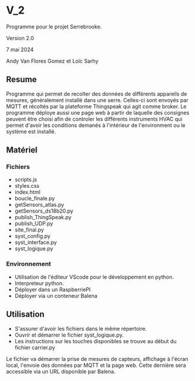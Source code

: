 # V_2
<p>Programme pour le projet Serrebrooke.<p>
<p>Version 2.0<p>
<p>7 mai 2024<p>
<p>Andy Van Flores Gomez et Loïc Sarhy<p>

## Resume
<p> Programme qui permet de recolter des données de différents appareils de mesures, généralement
    installé dans une serre. Celles-ci sont envoyés par MQTT et récoltés par la plateforme Thingspeak
    qui agit comme broker. Le programme déploye aussi une page web à partir de laquelle des consignes
    peuvent être choisi afin de controler les différents instruments HVAC qui permet d'avoir les
    conditions demanés à l'intérieur de l'environment ou le système est installé.
</p>

## Matériel
### Fichiers
<ul>
<li>scripts.js</li>
<li>styles.css</li>
<li>index.html</li>
<li>boucle_finale.py</li>
<li>getSensors_atlas.py</li>
<li>getSensors_ds18b20.py</li>
<li>publish_ThingSpeak.py</li>
<li>publish_UDP.py</li>
<li>site_final.py</li>
<li>syst_config.py</li>
<li>syst_interface.py</li>
<li>syst_logique.py</li>
</ul>

### Environnement
<ul>
<li>Utilisation de l'éditeur VScode pour le développement en python.</li>
<li>Interpreteur python.</li>
<li>Déployer dans un RaspberriePI</li>
<li>Déployer via un conteneur Balena</li>
</ul>

## Utilisation
<ul> 
    <li>S'assurer d'avoir les fichiers dans le même répertoire.</li>
    <li>Ouvrir et démarrer le fichier syst_logique.py.</li>
    <li>Les instructions sur les touches disponibles se trouve au début du fichier carrier.py </li>
</ul>
<p>Le fichier va démarrer la prise de mesures de capteurs, affichage à l'écran local, l'envoie des données par
    MQTT et la page web. Cette dernière sera accessible via un URL disponible par Balena.
</p>